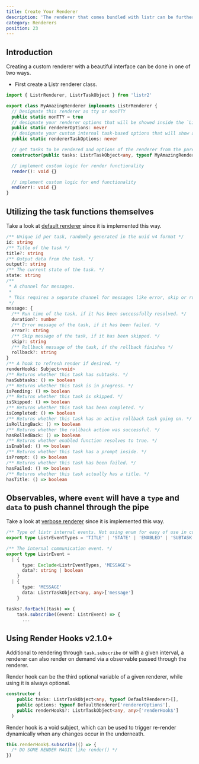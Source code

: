 ```yaml
---
title: Create Your Renderer
description: 'The renderer that comes bundled with listr can be further customized.'
category: Renderers
position: 23
---
```


## Introduction

Creating a custom renderer with a beautiful interface can be done in one of two ways.

- First create a Listr renderer class.

```typescript
import { ListrRenderer, ListrTaskObject } from 'listr2'

export class MyAmazingRenderer implements ListrRenderer {
  // Designate this renderer as tty or nonTTY
  public static nonTTY = true
  // designate your renderer options that will be showed inside the `ListrOptions` as rendererOptions
  public static rendererOptions: never
  // designate your custom internal task-based options that will show as `options` in the task itself
  public static rendererTaskOptions: never

  // get tasks to be rendered and options of the renderer from the parent
  constructor(public tasks: ListrTaskObject<any, typeof MyAmazingRenderer>[], public options: typeof MyAmazingRenderer['rendererOptions']) {}

  // implement custom logic for render functionality
  render(): void {}

  // implement custom logic for end functionality
  end(err): void {}
}
```

## Utilizing the task functions themselves

Take a look at [default renderer](https://github.com/cenk1cenk2/listr2/tree/master/src/renderer/default.renderer.ts) since it is implemented this way.

```typescript
/** Unique id per task, randomly generated in the uuid v4 format */
id: string
/** Title of the task */
title?: string
/** Output data from the task. */
output?: string
/** The current state of the task. */
state: string
/**
 * A channel for messages.
 *
 * This requires a separate channel for messages like error, skip or runtime messages to further utilize in the renderers.
 */
message: {
  /** Run time of the task, if it has been successfully resolved. */
  duration?: number
  /** Error message of the task, if it has been failed. */
  error?: string
  /** Skip message of the task, if it has been skipped. */
  skip?: string
  /** Rollback message of the task, if the rollback finishes */
  rollback?: string
}
/** A hook to refresh render if desired. */
renderHook$: Subject<void>
/** Returns whether this task has subtasks. */
hasSubtasks: () => boolean
/** Returns whether this task is in progress. */
isPending: () => boolean
/** Returns whether this task is skipped. */
isSkipped: () => boolean
/** Returns whether this task has been completed. */
isCompleted: () => boolean
/** Returns whether this task has an active rollback task going on. */
isRollingBack: () => boolean
/** Returns whether the rollback action was successful. */
hasRolledBack: () => boolean
/** Returns whether enabled function resolves to true. */
isEnabled: () => boolean
/** Returns whether this task has a prompt inside. */
isPrompt: () => boolean
/** Returns whether this task has been failed. */
hasFailed: () => boolean
/** Returns whether this task actually has a title. */
hasTitle: () => boolean
```

## Observables, where `event` will have a `type` and `data` to push channel through the pipe

Take a look at [verbose renderer](https://github.com/cenk1cenk2/listr2/tree/master/src/renderer/verbose.renderer.ts) since it is implemented this way.

```typescript
/** Type of listr internal events. Not using enum for easy of use in custom JavaScript renderers. */
export type ListrEventTypes = 'TITLE' | 'STATE' | 'ENABLED' | 'SUBTASK' | 'DATA' | 'MESSAGE'

/** The internal communication event. */
export type ListrEvent =
  | {
      type: Exclude<ListrEventTypes, 'MESSAGE'>
      data?: string | boolean
    }
  | {
      type: 'MESSAGE'
      data: ListrTaskObject<any, any>['message']
    }
```

```typescript
tasks?.forEach((task) => {
    task.subscribe((event: ListrEvent) => {
      ...
```

## Using Render Hooks <badge>v2.1.0+</badge>

Additional to rendering through `task.subscribe` or with a given interval, a renderer can also render on demand via a observable passed through the renderer.

Render hook can be the third optional variable of a given renderer, while using it is always optional.

```typescript
constructor (
    public tasks: ListrTaskObject<any, typeof DefaultRenderer>[],
    public options: typeof DefaultRenderer['rendererOptions'],
    public renderHook$?: ListrTaskObject<any, any>['renderHook$']
  )
```

Render hook is a void subject, which can be used to trigger re-render dynamically when any changes occur in the underneath.

```typescript
this.renderHook$.subscribe(() => {
  /* DO SOME RENDER MAGIC like render() */
})
```
